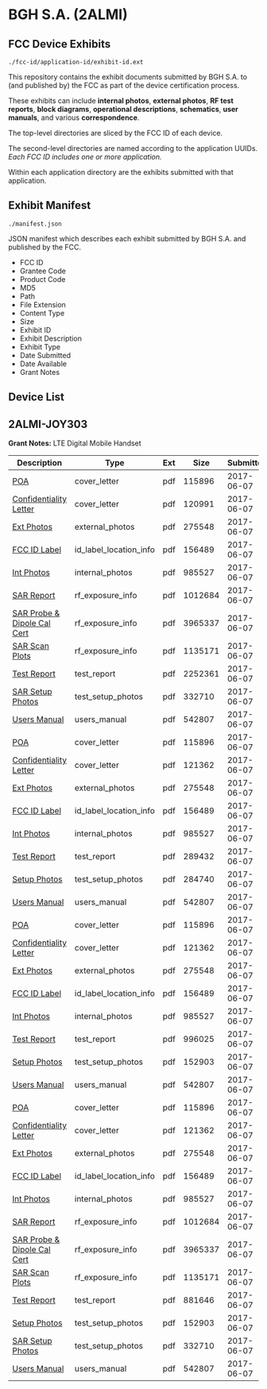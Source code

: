 # BGH S.A. (2ALMI)
## FCC Device Exhibits

```
./fcc-id/application-id/exhibit-id.ext
```

This repository contains the exhibit documents submitted by BGH S.A. to (and published by) the FCC as part of the device certification process.

These exhibits can include **internal photos**, **external photos**, **RF test reports**, **block diagrams**, **operational descriptions**, **schematics**, **user manuals**, and various **correspondence**.

The top-level directories are sliced by the FCC ID of each device.

The second-level directories are named according to the application UUIDs. *Each FCC ID includes one or more application.*

Within each application directory are the exhibits submitted with that application. 

## Exhibit Manifest

```
./manifest.json
```

JSON manifest which describes each exhibit submitted by BGH S.A. and published by the FCC.

- FCC ID
- Grantee Code
- Product Code
- MD5
- Path
- File Extension
- Content Type
- Size
- Exhibit ID
- Exhibit Description
- Exhibit Type
- Date Submitted
- Date Available
- Grant Notes

## Device List
## 2ALMI-JOY303
**Grant Notes:** LTE Digital Mobile Handset

| Description | Type | Ext | Size | Submitted | Available |
| ----------- | ---- | --- | ---- | --------- | --------- |
| [POA](2ALMI-JOY303/755183ab566dd72fbfd0124936d9ac04/3417550.pdf) | cover_letter | pdf | 115896 | 2017-06-07 | 2017-06-07 |
| [Confidentiality Letter](2ALMI-JOY303/755183ab566dd72fbfd0124936d9ac04/3417551.pdf) | cover_letter | pdf | 120991 | 2017-06-07 | 2017-06-07 |
| [Ext Photos](2ALMI-JOY303/755183ab566dd72fbfd0124936d9ac04/3417553.pdf) | external_photos | pdf | 275548 | 2017-06-07 | 2017-07-22 |
| [FCC ID Label](2ALMI-JOY303/755183ab566dd72fbfd0124936d9ac04/3417554.pdf) | id_label_location_info | pdf | 156489 | 2017-06-07 | 2017-06-07 |
| [Int Photos](2ALMI-JOY303/755183ab566dd72fbfd0124936d9ac04/3417555.pdf) | internal_photos | pdf | 985527 | 2017-06-07 | 2017-07-22 |
| [SAR Report](2ALMI-JOY303/755183ab566dd72fbfd0124936d9ac04/3417563.pdf) | rf_exposure_info | pdf | 1012684 | 2017-06-07 | 2017-06-07 |
| [SAR Probe & Dipole Cal Cert](2ALMI-JOY303/755183ab566dd72fbfd0124936d9ac04/3417564.pdf) | rf_exposure_info | pdf | 3965337 | 2017-06-07 | 2017-06-07 |
| [SAR Scan Plots](2ALMI-JOY303/755183ab566dd72fbfd0124936d9ac04/3417565.pdf) | rf_exposure_info | pdf | 1135171 | 2017-06-07 | 2017-06-07 |
| [Test Report](2ALMI-JOY303/755183ab566dd72fbfd0124936d9ac04/3417560.pdf) | test_report | pdf | 2252361 | 2017-06-07 | 2017-06-07 |
| [SAR Setup Photos](2ALMI-JOY303/755183ab566dd72fbfd0124936d9ac04/3417562.pdf) | test_setup_photos | pdf | 332710 | 2017-06-07 | 2017-07-22 |
| [Users Manual](2ALMI-JOY303/755183ab566dd72fbfd0124936d9ac04/3417561.pdf) | users_manual | pdf | 542807 | 2017-06-07 | 2017-07-22 |
| [POA](2ALMI-JOY303/27b2b3e4674ec24edc1c2a970fc8261b/3417550.pdf) | cover_letter | pdf | 115896 | 2017-06-07 | 2017-06-07 |
| [Confidentiality Letter](2ALMI-JOY303/27b2b3e4674ec24edc1c2a970fc8261b/3417569.pdf) | cover_letter | pdf | 121362 | 2017-06-07 | 2017-06-07 |
| [Ext Photos](2ALMI-JOY303/27b2b3e4674ec24edc1c2a970fc8261b/3417553.pdf) | external_photos | pdf | 275548 | 2017-06-07 | 2017-07-22 |
| [FCC ID Label](2ALMI-JOY303/27b2b3e4674ec24edc1c2a970fc8261b/3417554.pdf) | id_label_location_info | pdf | 156489 | 2017-06-07 | 2017-06-07 |
| [Int Photos](2ALMI-JOY303/27b2b3e4674ec24edc1c2a970fc8261b/3417555.pdf) | internal_photos | pdf | 985527 | 2017-06-07 | 2017-07-22 |
| [Test Report](2ALMI-JOY303/27b2b3e4674ec24edc1c2a970fc8261b/3417600.pdf) | test_report | pdf | 289432 | 2017-06-07 | 2017-06-07 |
| [Setup Photos](2ALMI-JOY303/27b2b3e4674ec24edc1c2a970fc8261b/3417601.pdf) | test_setup_photos | pdf | 284740 | 2017-06-07 | 2017-07-22 |
| [Users Manual](2ALMI-JOY303/27b2b3e4674ec24edc1c2a970fc8261b/3417561.pdf) | users_manual | pdf | 542807 | 2017-06-07 | 2017-07-22 |
| [POA](2ALMI-JOY303/50074683149dd471d62e657eb422774c/3417550.pdf) | cover_letter | pdf | 115896 | 2017-06-07 | 2017-06-07 |
| [Confidentiality Letter](2ALMI-JOY303/50074683149dd471d62e657eb422774c/3417569.pdf) | cover_letter | pdf | 121362 | 2017-06-07 | 2017-06-07 |
| [Ext Photos](2ALMI-JOY303/50074683149dd471d62e657eb422774c/3417553.pdf) | external_photos | pdf | 275548 | 2017-06-07 | 2017-07-22 |
| [FCC ID Label](2ALMI-JOY303/50074683149dd471d62e657eb422774c/3417554.pdf) | id_label_location_info | pdf | 156489 | 2017-06-07 | 2017-06-07 |
| [Int Photos](2ALMI-JOY303/50074683149dd471d62e657eb422774c/3417555.pdf) | internal_photos | pdf | 985527 | 2017-06-07 | 2017-07-22 |
| [Test Report](2ALMI-JOY303/50074683149dd471d62e657eb422774c/3417576.pdf) | test_report | pdf | 996025 | 2017-06-07 | 2017-06-07 |
| [Setup Photos](2ALMI-JOY303/50074683149dd471d62e657eb422774c/3417577.pdf) | test_setup_photos | pdf | 152903 | 2017-06-07 | 2017-07-22 |
| [Users Manual](2ALMI-JOY303/50074683149dd471d62e657eb422774c/3417561.pdf) | users_manual | pdf | 542807 | 2017-06-07 | 2017-07-22 |
| [POA](2ALMI-JOY303/aba465565a5aa88ec37bf8522989f18a/3417550.pdf) | cover_letter | pdf | 115896 | 2017-06-07 | 2017-06-07 |
| [Confidentiality Letter](2ALMI-JOY303/aba465565a5aa88ec37bf8522989f18a/3417569.pdf) | cover_letter | pdf | 121362 | 2017-06-07 | 2017-06-07 |
| [Ext Photos](2ALMI-JOY303/aba465565a5aa88ec37bf8522989f18a/3417553.pdf) | external_photos | pdf | 275548 | 2017-06-07 | 2017-07-22 |
| [FCC ID Label](2ALMI-JOY303/aba465565a5aa88ec37bf8522989f18a/3417554.pdf) | id_label_location_info | pdf | 156489 | 2017-06-07 | 2017-06-07 |
| [Int Photos](2ALMI-JOY303/aba465565a5aa88ec37bf8522989f18a/3417555.pdf) | internal_photos | pdf | 985527 | 2017-06-07 | 2017-07-22 |
| [SAR Report](2ALMI-JOY303/aba465565a5aa88ec37bf8522989f18a/3417563.pdf) | rf_exposure_info | pdf | 1012684 | 2017-06-07 | 2017-06-07 |
| [SAR Probe & Dipole Cal Cert](2ALMI-JOY303/aba465565a5aa88ec37bf8522989f18a/3417564.pdf) | rf_exposure_info | pdf | 3965337 | 2017-06-07 | 2017-06-07 |
| [SAR Scan Plots](2ALMI-JOY303/aba465565a5aa88ec37bf8522989f18a/3417565.pdf) | rf_exposure_info | pdf | 1135171 | 2017-06-07 | 2017-06-07 |
| [Test Report](2ALMI-JOY303/aba465565a5aa88ec37bf8522989f18a/3417617.pdf) | test_report | pdf | 881646 | 2017-06-07 | 2017-06-07 |
| [Setup Photos](2ALMI-JOY303/aba465565a5aa88ec37bf8522989f18a/3417577.pdf) | test_setup_photos | pdf | 152903 | 2017-06-07 | 2017-07-22 |
| [SAR Setup Photos](2ALMI-JOY303/aba465565a5aa88ec37bf8522989f18a/3417562.pdf) | test_setup_photos | pdf | 332710 | 2017-06-07 | 2017-07-22 |
| [Users Manual](2ALMI-JOY303/aba465565a5aa88ec37bf8522989f18a/3417561.pdf) | users_manual | pdf | 542807 | 2017-06-07 | 2017-07-22 |
